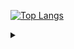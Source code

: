 [![Top Langs](https://github-readme-stats.vercel.app/api/top-langs/?username=Stasenko-Konstantin&langs_count=4&hide=Scala,Python,JavaScript,HTML,CSS,Java&layout=compact)](https://github.com/Stasenko-Konstantin)

<details>
  <summary> </summary>
  «Объектно-ориентированные программы – это альтернатива правильным программам.»
  
  #### Эдгар Дийкстра
  ---
  
  «Выбор языка программирования играет важную роль.                                                                                        
  Он влияет на надежность, безопасность и эффективность программ,                                                                                         
  а также простоту чтения кода, его рефакторинга и расширения.                                                                                         
  Языки способны также влиять на образ мышления программиста                                                                                         
  и приемы проектирования программ,                                                                                         
  даже когда они не используются.»
  
  
  #### Программирование на языке Ocaml
</details>  

